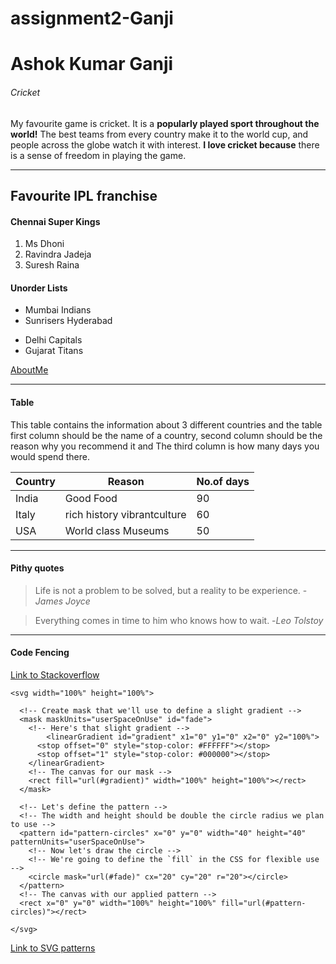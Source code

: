 # assignment2-Ganji
# Ashok Kumar Ganji
###### Cricket

My favourite game is cricket. It is a **popularly played sport throughout the world!** The best teams from every country make it to the world cup, and people across the globe watch it with interest. **I love cricket because** there is a sense of freedom in playing the game.

---
## Favourite IPL franchise
#### Chennai Super Kings

1. Ms Dhoni
2. Ravindra Jadeja
3. Suresh Raina

#### Unorder Lists
- Mumbai Indians
- Sunrisers Hyderabad
* Delhi Capitals
* Gujarat Titans

[AboutMe](AboutMe.md)

---
#### Table

This table contains the information about 3 different countries and the table first column should be the name of a country, second column should be the reason why you recommend it and The third column is how many days you would spend there. 

|      Country      |        Reason                        |         No.of days         |
|-------------------|--------------------------------------|----------------------------|
|      India        |     Good Food                        |              90            |
|      Italy        |     rich history vibrantculture      |              60            |
|       USA         |     World class  Museums             |              50            |

---
#### Pithy quotes

>Life is not a problem to be solved, but a reality to be experience. 
-*James Joyce*

>Everything comes in time to him who knows how to wait. 
-*Leo Tolstoy*

---
#### Code Fencing 

[Link to Stackoverflow](https://stackoverflow.com/questions/70218486/how-to-replicate-fence-svg-as-a-gradient)
```
<svg width="100%" height="100%">
  
  <!-- Create mask that we'll use to define a slight gradient -->
  <mask maskUnits="userSpaceOnUse" id="fade">
    <!-- Here's that slight gradient -->
     	<linearGradient id="gradient" x1="0" y1="0" x2="0" y2="100%">
      <stop offset="0" style="stop-color: #FFFFFF"></stop>
      <stop offset="1" style="stop-color: #000000"></stop>
    </linearGradient>
    <!-- The canvas for our mask -->
    <rect fill="url(#gradient)" width="100%" height="100%"></rect>
  </mask>
    
  <!-- Let's define the pattern -->
  <!-- The width and height should be double the circle radius we plan to use -->
  <pattern id="pattern-circles" x="0" y="0" width="40" height="40" patternUnits="userSpaceOnUse">
    <!-- Now let's draw the circle -->
    <!-- We're going to define the `fill` in the CSS for flexible use -->
    <circle mask="url(#fade)" cx="20" cy="20" r="20"></circle>
  </pattern>
  <!-- The canvas with our applied pattern -->
  <rect x="0" y="0" width="100%" height="100%" fill="url(#pattern-circles)"></rect>
  
</svg>
```
[Link to SVG patterns](https://css-tricks.com/snippets/svg/svg-patterns/)


